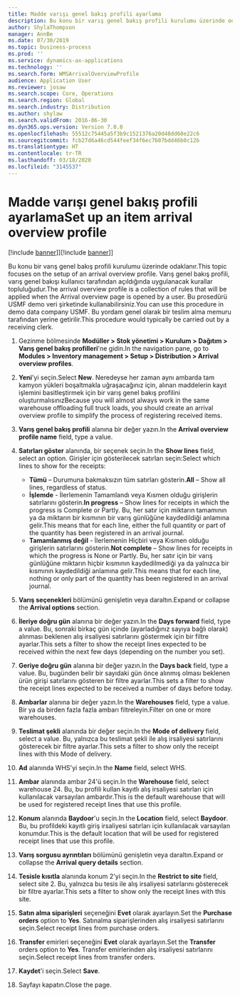 ```yaml
---
title: Madde varışı genel bakış profili ayarlama
description: Bu konu bir varış genel bakış profili kurulumu üzerinde odaklanır.
author: ShylaThompson
manager: AnnBe
ms.date: 07/30/2019
ms.topic: business-process
ms.prod: ''
ms.service: dynamics-ax-applications
ms.technology: ''
ms.search.form: WMSArrivalOverviewProfile
audience: Application User
ms.reviewer: josaw
ms.search.scope: Core, Operations
ms.search.region: Global
ms.search.industry: Distribution
ms.author: shylaw
ms.search.validFrom: 2016-06-30
ms.dyn365.ops.version: Version 7.0.0
ms.openlocfilehash: 55512c75445a5f3b9c1521376a20d48dd60e22c6
ms.sourcegitcommit: fcb27d6a46cd544feef34f6ec7607bdd46b0c12b
ms.translationtype: HT
ms.contentlocale: tr-TR
ms.lasthandoff: 03/18/2020
ms.locfileid: "3145537"
---
```

# <a name="set-up-an-item-arrival-overview-profile"></a><span data-ttu-id="d3b9a-103">Madde varışı genel bakış profili ayarlama</span><span class="sxs-lookup"><span data-stu-id="d3b9a-103">Set up an item arrival overview profile</span></span>

<span data-ttu-id="d3b9a-104">[!include [banner](../../includes/banner.md)]]</span><span class="sxs-lookup"><span data-stu-id="d3b9a-104">[!include [banner](../../includes/banner.md)]]</span></span>

<span data-ttu-id="d3b9a-105">Bu konu bir varış genel bakış profili kurulumu üzerinde odaklanır.</span><span class="sxs-lookup"><span data-stu-id="d3b9a-105">This topic focuses on the setup of an arrival overview profile.</span></span> <span data-ttu-id="d3b9a-106">Varış genel bakış profili, varış genel bakışı kullanıcı tarafından açıldığında uygulanacak kurallar topluluğudur.</span><span class="sxs-lookup"><span data-stu-id="d3b9a-106">The arrival overview profile is a collection of rules that will be applied when the Arrival overview page is opened by a user.</span></span> <span data-ttu-id="d3b9a-107">Bu prosedürü USMF demo veri şirketinde kullanabilirsiniz.</span><span class="sxs-lookup"><span data-stu-id="d3b9a-107">You can use this procedure in demo data company USMF.</span></span> <span data-ttu-id="d3b9a-108">Bu yordam genel olarak bir teslim alma memuru tarafından yerine getirilir.</span><span class="sxs-lookup"><span data-stu-id="d3b9a-108">This procedure would typically be carried out by a receiving clerk.</span></span>

1. <span data-ttu-id="d3b9a-109">Gezinme bölmesinde **Modüller > Stok yönetimi > Kurulum > Dağıtım > Varış genel bakış profilleri**'ne gidin.</span><span class="sxs-lookup"><span data-stu-id="d3b9a-109">In the navigation pane, go to **Modules > Inventory management > Setup > Distribution > Arrival overview profiles**.</span></span>
2. <span data-ttu-id="d3b9a-110">**Yeni**'yi seçin.</span><span class="sxs-lookup"><span data-stu-id="d3b9a-110">Select **New**.</span></span> <span data-ttu-id="d3b9a-111">Neredeyse her zaman aynı ambarda tam kamyon yükleri boşaltmakla uğraşacağınız için, alınan maddelerin kayıt işlemini basitleştirmek için bir varış genel bakış profilini oluşturmalısınız</span><span class="sxs-lookup"><span data-stu-id="d3b9a-111">Because you will almost always work in the same warehouse offloading full truck loads, you should create an arrival overview profile to simplify the process of registering received items.</span></span>  
3. <span data-ttu-id="d3b9a-112">**Varış genel bakış profili** alanına bir değer yazın.</span><span class="sxs-lookup"><span data-stu-id="d3b9a-112">In the **Arrival overview profile name** field, type a value.</span></span>
4. <span data-ttu-id="d3b9a-113">**Satırları göster** alanında, bir seçenek seçin.</span><span class="sxs-lookup"><span data-stu-id="d3b9a-113">In the **Show lines** field, select an option.</span></span> <span data-ttu-id="d3b9a-114">Girişler için gösterilecek satırları seçin:</span><span class="sxs-lookup"><span data-stu-id="d3b9a-114">Select which lines to show for the receipts:</span></span>  

    - <span data-ttu-id="d3b9a-115">**Tümü** – Durumuna bakmaksızın tüm satırları gösterin.</span><span class="sxs-lookup"><span data-stu-id="d3b9a-115">**All** – Show all lines, regardless of status.</span></span>   
    - <span data-ttu-id="d3b9a-116">**İşlemde** - İlerlemenin Tamamlandı veya Kısmen olduğu girişlerin satırlarını gösterin.</span><span class="sxs-lookup"><span data-stu-id="d3b9a-116">**In progress** – Show lines for receipts in which the progress is Complete or Partly.</span></span> <span data-ttu-id="d3b9a-117">Bu, her satır için miktarın tamamının ya da miktarın bir kısmının bir varış günlüğüne kaydedildiği anlamına gelir.</span><span class="sxs-lookup"><span data-stu-id="d3b9a-117">This means that for each line, either the full quantity or part of the quantity has been registered in an arrival journal.</span></span>   
    - <span data-ttu-id="d3b9a-118">**Tamamlanmış değil** - İlerlemenin Hiçbiri veya Kısmen olduğu girişlerin satırlarını gösterin.</span><span class="sxs-lookup"><span data-stu-id="d3b9a-118">**Not complete** – Show lines for receipts in which the progress is None or Partly.</span></span> <span data-ttu-id="d3b9a-119">Bu, her satır için bir varış günlüğüne miktarın hiçbir kısmının kaydedilmediği ya da yalnızca bir kısmının kaydedildiği anlamına gelir.</span><span class="sxs-lookup"><span data-stu-id="d3b9a-119">This means that for each line, nothing or only part of the quantity has been registered in an arrival journal.</span></span>  

5. <span data-ttu-id="d3b9a-120">**Varış seçenekleri** bölümünü genişletin veya daraltın.</span><span class="sxs-lookup"><span data-stu-id="d3b9a-120">Expand or collapse the **Arrival options** section.</span></span>
6. <span data-ttu-id="d3b9a-121">**İleriye doğru gün** alanına bir değer yazın.</span><span class="sxs-lookup"><span data-stu-id="d3b9a-121">In the **Days forward** field, type a value.</span></span> <span data-ttu-id="d3b9a-122">Bu, sonraki birkaç gün içinde (ayarladığınız sayıya bağlı olarak) alınması beklenen alış irsaliyesi satırlarını göstermek için bir filtre ayarlar.</span><span class="sxs-lookup"><span data-stu-id="d3b9a-122">This sets a filter to show the receipt lines expected to be received within the next few days (depending on the number you set).</span></span>  
7. <span data-ttu-id="d3b9a-123">**Geriye doğru gün** alanına bir değer yazın.</span><span class="sxs-lookup"><span data-stu-id="d3b9a-123">In the **Days back** field, type a value.</span></span> <span data-ttu-id="d3b9a-124">Bu, bugünden belir bir sayıdaki gün önce alınmış olması beklenen ürün girişi satırlarını gösteren bir filtre ayarlar.</span><span class="sxs-lookup"><span data-stu-id="d3b9a-124">This sets a filter to show the receipt lines expected to be received a number of days before today.</span></span>  
8. <span data-ttu-id="d3b9a-125">**Ambarlar** alanına bir değer yazın.</span><span class="sxs-lookup"><span data-stu-id="d3b9a-125">In the **Warehouses** field, type a value.</span></span> <span data-ttu-id="d3b9a-126">Bir ya da birden fazla fazla ambarı filtreleyin.</span><span class="sxs-lookup"><span data-stu-id="d3b9a-126">Filter on one or more warehouses.</span></span>  
9. <span data-ttu-id="d3b9a-127">**Teslimat şekli** alanında bir değer seçin.</span><span class="sxs-lookup"><span data-stu-id="d3b9a-127">In the **Mode of delivery** field, select a value.</span></span> <span data-ttu-id="d3b9a-128">Bu, yalnızca bu teslimat şekli ile alış irsaliyesi satırlarını gösterecek bir filtre ayarlar.</span><span class="sxs-lookup"><span data-stu-id="d3b9a-128">This sets a filter to show only the receipt lines with this Mode of delivery.</span></span>  
10. <span data-ttu-id="d3b9a-129">**Ad** alanında WHS'yi seçin.</span><span class="sxs-lookup"><span data-stu-id="d3b9a-129">In the **Name** field, select WHS.</span></span>
11. <span data-ttu-id="d3b9a-130">**Ambar** alanında ambar 24'ü seçin.</span><span class="sxs-lookup"><span data-stu-id="d3b9a-130">In the **Warehouse** field, select warehouse 24.</span></span> <span data-ttu-id="d3b9a-131">Bu, bu profili kullan kayıtlı alış irsaliyesi satırları için kullanılacak varsayılan ambardır.</span><span class="sxs-lookup"><span data-stu-id="d3b9a-131">This is the default warehouse that will be used for registered receipt lines that use this profile.</span></span>  
12. <span data-ttu-id="d3b9a-132">**Konum** alanında **Baydoor**'u seçin.</span><span class="sxs-lookup"><span data-stu-id="d3b9a-132">In the **Location** field, select **Baydoor**.</span></span> <span data-ttu-id="d3b9a-133">Bu, bu profildeki kayıtlı giriş irsaliyesi satırları için kullanılacak varsayılan konumdur.</span><span class="sxs-lookup"><span data-stu-id="d3b9a-133">This is the default location that will be used for registered receipt lines that use this profile.</span></span>  
13. <span data-ttu-id="d3b9a-134">**Varış sorgusu ayrıntıları** bölümünü genişletin veya daraltın.</span><span class="sxs-lookup"><span data-stu-id="d3b9a-134">Expand or collapse the **Arrival query details** section.</span></span>
14. <span data-ttu-id="d3b9a-135">**Tesisle kısıtla** alanında konum 2'yi seçin.</span><span class="sxs-lookup"><span data-stu-id="d3b9a-135">In the **Restrict to site** field, select site 2.</span></span> <span data-ttu-id="d3b9a-136">Bu, yalnızca bu tesis ile alış irsaliyesi satırlarını gösterecek bir filtre ayarlar.</span><span class="sxs-lookup"><span data-stu-id="d3b9a-136">This sets a filter to show only the receipt lines with this site.</span></span>  
15. <span data-ttu-id="d3b9a-137">**Satın alma siparişleri** seçeneğini **Evet** olarak ayarlayın.</span><span class="sxs-lookup"><span data-stu-id="d3b9a-137">Set the **Purchase orders** option to **Yes**.</span></span> <span data-ttu-id="d3b9a-138">Satınalma siparişlerinden alış irsaliyesi satırlarını seçin.</span><span class="sxs-lookup"><span data-stu-id="d3b9a-138">Select receipt lines from purchase orders.</span></span>  
16. <span data-ttu-id="d3b9a-139">**Transfer** emirleri seçeneğini **Evet** olarak ayarlayın.</span><span class="sxs-lookup"><span data-stu-id="d3b9a-139">Set the **Transfer** orders option to **Yes**.</span></span> <span data-ttu-id="d3b9a-140">Transfer emirlerinden alış irsaliyesi satırlarını seçin.</span><span class="sxs-lookup"><span data-stu-id="d3b9a-140">Select receipt lines from transfer orders.</span></span>  
17. <span data-ttu-id="d3b9a-141">**Kaydet**'i seçin.</span><span class="sxs-lookup"><span data-stu-id="d3b9a-141">Select **Save**.</span></span>
18. <span data-ttu-id="d3b9a-142">Sayfayı kapatın.</span><span class="sxs-lookup"><span data-stu-id="d3b9a-142">Close the page.</span></span>

